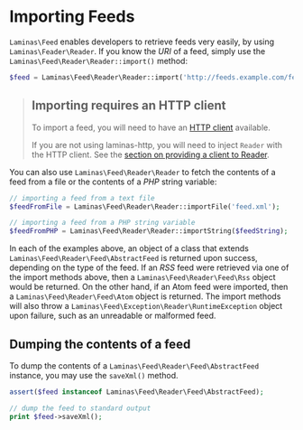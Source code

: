 # Importing Feeds

`Laminas\Feed` enables developers to retrieve feeds very easily, by using `Laminas\Feader\Reader`. If you
know the *URI* of a feed, simply use the `Laminas\Feed\Reader\Reader::import()` method:

```php
$feed = Laminas\Feed\Reader\Reader::import('http://feeds.example.com/feedName');
```

> ## Importing requires an HTTP client
>
> To import a feed, you will need to have an [HTTP client](laminas.feed.http-clients)
> available. 
>
> If you are not using laminas-http, you will need to inject `Reader` with the HTTP
> client. See the [section on providing a client to Reader](laminas.feed.http-clients#providing-a-client-to-reader).

You can also use `Laminas\Feed\Reader\Reader` to fetch the contents of a feed from a file or the
contents of a *PHP* string variable:

```php
// importing a feed from a text file
$feedFromFile = Laminas\Feed\Reader\Reader::importFile('feed.xml');

// importing a feed from a PHP string variable
$feedFromPHP = Laminas\Feed\Reader\Reader::importString($feedString);
```

In each of the examples above, an object of a class that extends
`Laminas\Feed\Reader\Feed\AbstractFeed` is returned upon success, depending on the type of the feed. If
an *RSS* feed were retrieved via one of the import methods above, then a `Laminas\Feed\Reader\Feed\Rss`
object would be returned. On the other hand, if an Atom feed were imported, then a
`Laminas\Feed\Reader\Feed\Atom` object is returned. The import methods will also throw a
`Laminas\Feed\Exception\Reader\RuntimeException` object upon failure, such as an unreadable or
malformed feed.

## Dumping the contents of a feed

To dump the contents of a `Laminas\Feed\Reader\Feed\AbstractFeed` instance, you may use the `saveXml()`
method.

```php
assert($feed instanceof Laminas\Feed\Reader\Feed\AbstractFeed);

// dump the feed to standard output
print $feed->saveXml();
```
